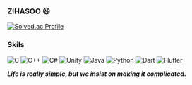 ### ZIHASOO 😆

[![Solved.ac Profile](http://mazassumnida.wtf/api/v2/generate_badge?boj=zihasoo)](https://solved.ac/zihasoo/)

### Skils
![C](https://img.shields.io/badge/C-A8B9CC.svg?&style=for-the-badge&logo=C&logoColor=white)
![C++](https://img.shields.io/badge/C++-00599C.svg?&style=for-the-badge&logo=CPlusPlus&logoColor=white)
![C#](https://img.shields.io/badge/C%20Sharp-239120.svg?&style=for-the-badge&logo=C%20Sharp&logoColor=white)
![Unity](https://img.shields.io/badge/Unity-black.svg?&style=for-the-badge&logo=Unity#&logoColor=white)
![Java](https://img.shields.io/badge/Java-FF7800.svg?&style=for-the-badge&logo=Gradle&logoColor=white)
![Python](https://img.shields.io/badge/Python-3776AB.svg?&style=for-the-badge&logo=Python&logoColor=white)
![Dart](https://img.shields.io/badge/Dart-0175C2.svg?&style=for-the-badge&logo=Dart&logoColor=white)
![Flutter](https://img.shields.io/badge/Flutter-02569B.svg?&style=for-the-badge&logo=Flutter&logoColor=white)

***Life is really simple, but we insist on making it complicated.***

